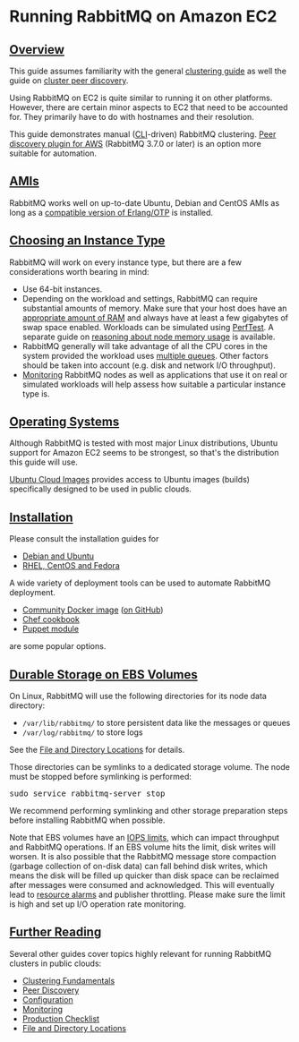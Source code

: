 <!--
Copyright (c) 2005-2023 Broadcom. All Rights Reserved. The term “Broadcom” refers to Broadcom Inc. and/or its subsidiaries.

All rights reserved. This program and the accompanying materials
are made available under the terms of the under the Apache License,
Version 2.0 (the "License”); you may not use this file except in compliance
with the License. You may obtain a copy of the License at

https://www.apache.org/licenses/LICENSE-2.0

Unless required by applicable law or agreed to in writing, software
distributed under the License is distributed on an "AS IS" BASIS,
WITHOUT WARRANTIES OR CONDITIONS OF ANY KIND, either express or implied.
See the License for the specific language governing permissions and
limitations under the License.
-->
# Running RabbitMQ on Amazon EC2

## <a id="overview" class="anchor" href="#overview">Overview</a>

This guide assumes familiarity with the general [clustering guide](./clustering.html) as well
the guide on [cluster peer discovery](./cluster-formation.html).

Using RabbitMQ on EC2 is quite similar to running it on other
platforms. However, there are certain minor aspects to EC2 that need
to be accounted for. They primarily have to do with hostnames and their resolution.

This guide demonstrates manual ([CLI](./cli.html)-driven) RabbitMQ clustering.
[Peer discovery plugin for AWS](./cluster-formation.html) (RabbitMQ 3.7.0 or later)
is an option more suitable for automation.

## <a id="amis" class="anchor" href="#amis">AMIs</a>

RabbitMQ works well on up-to-date Ubuntu, Debian and CentOS AMIs as long as
a [compatible version of Erlang/OTP](./which-erlang.html) is installed.

## <a id="instance-types" class="anchor" href="#instance-types">Choosing an Instance Type</a>

RabbitMQ will work on every instance type, but there are a few considerations
worth bearing in mind:

 * Use 64-bit instances.
 * Depending on the workload and settings, RabbitMQ can require substantial amounts of memory.
	 Make sure that your host does have an [appropriate amount of RAM](./memory.html) and always have
	 at least a few gigabytes of swap space enabled. Workloads can be simulated using [PerfTest](./java-tools.html).
   A separate guide on [reasoning about node memory usage](./memory-use.html) is available.
 * RabbitMQ generally will take advantage of all the CPU cores
	in the system provided the workload uses [multiple queues](queues.html).
  Other factors should be taken into account (e.g. disk and network I/O throughput).
 * [Monitoring](./monitoring.html) RabbitMQ nodes as well as applications that use it
   on real or simulated workloads will help assess how suitable a particular instance type is.


## <a id="os" class="anchor" href="#os">Operating Systems</a>

Although RabbitMQ is tested with most major Linux distributions,
Ubuntu support for Amazon EC2 seems to be strongest, so that's the distribution this guide
will use.

[Ubuntu Cloud Images](https://cloud-images.ubuntu.com/) provides access to Ubuntu
images (builds) specifically designed to be used in public clouds.


## <a id="installation" class="anchor" href="#installation">Installation</a>

Please consult the installation guides for

  * [Debian and Ubuntu](install-debian.html)
  * [RHEL, CentOS and Fedora](install-rpm.html)

A wide variety of deployment tools can be used to automate
RabbitMQ deployment.

  * [Community Docker image](https://registry.hub.docker.com/_/rabbitmq/) ([on GitHub](https://github.com/docker-library/rabbitmq))
  * [Chef cookbook](https://github.com/rabbitmq/chef-cookbook)
  * [Puppet module](https://github.com/puppetlabs/puppetlabs-rabbitmq)

are some popular options.


## <a id="ebs" class="anchor" href="#ebs">Durable Storage on EBS Volumes</a>

On Linux, RabbitMQ will use the following directories for its node data directory:

 * <code>/var/lib/rabbitmq/</code> to store persistent data like the messages or queues
 * <code>/var/log/rabbitmq/</code> to store logs

See the [File and Directory Locations](./relocate.html) for details.

Those directories can be symlinks to a dedicated storage volume. The node must be stopped
before symlinking is performed:

<pre class="lang-bash">sudo service rabbitmq-server stop</pre>

We recommend performing symlinking and other storage preparation steps before installing
RabbitMQ when possible.

Note that EBS volumes have an [IOPS
limits](http://docs.aws.amazon.com/AWSEC2/latest/UserGuide/EBSVolumeTypes.html), which can impact throughput and RabbitMQ operations.
If an EBS volume hits the limit, disk writes will worsen. It is also possible that the RabbitMQ message store
compaction (garbage collection of on-disk data) can fall behind
disk writes, which means the disk will be filled up quicker than
disk space can be reclaimed after messages were consumed and
acknowledged. This will eventually lead to [resource alarms](./alarms.html) and publisher throttling. Please make sure the limit
is high and set up I/O operation rate monitoring.

## <a id="related" class="anchor" href="#related">Further Reading</a>

Several other guides cover topics highly relevant for running RabbitMQ clusters in public clouds:

 * [Clustering Fundamentals](./clustering.html)
 * [Peer Discovery](./cluster-formation.html)
 * [Configuration](configure.html)
 * [Monitoring](./monitoring.html)
 * [Production Checklist](./production-checklist.html)
 * [File and Directory Locations](./relocate.html)
